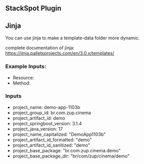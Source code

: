 ## StackSpot Plugin

## Jinja

You can use jinja to make a template-data folder more dynamic.

complete documentation of jinja: https://jinja.palletsprojects.com/en/3.0.x/templates/

### Example Inputs:
- Resource: 
- Method: 


### Inputs

- project_name: demo-app-1103b
- project_group_id: br.com.zup.cinema
- project_artifact_id: demo
- project_springboot_version: 3.1.4
- project_java_version: 17
- project_name_capitalized: "DemoApp1103b"
- project_artifact_id_formatted: "demo"
- project_artifact_id_sanitized: "demo"
- project_base_package: "br.com.zup.cinema.demo"
- project_base_package_dir: "br/com/zup/cinema/demo"
